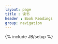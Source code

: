 ```yaml
---
layout: page
title : 读书
header : Book Readings
group: navigation
---
```

{% include JB/setup %}

<div class="readings">
<!--   {% for post in site.posts %}

    {% if post.category == "reading" %}
      <article class="post">
        <h3><a href="{{ post.url }}">{{ post.title }}</a></h3>
        <div class="entry">
          <div  class="thumbnails">
            <img src="{{post.thumbnail}}" width='200'>
          </div>
          <div class="intro">
          {{ post.content | strip_html | truncatewords:5 }}
          </div>
        </div>

        <a href="{{ post.url }}" class="read-more">Read More >> </a>
      </article>
    {% endif %}
  {% endfor %} -->
  Redirecting.....
</div>

<script type="text/javascript">
  window.location.href = "/readings/"
</script>